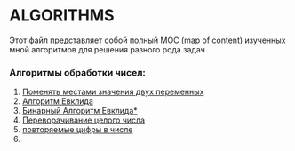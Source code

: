 # ALGORITHMS 
Этот файл представляет собой полный MOC (map of content) изученных мной алгоритмов для решения разного рода задач

### Алгоритмы обработки чисел:
1. [Поменять местами значения двух переменных](https://github.com/ranopashec/FAMCS-PROG/blob/main/ALGORITHMS/Swap%20two%20variables.md)
2. [Алгоритм Евклида](https://github.com/ranopashec/FAMCS-PROG/blob/main/ALGORITHMS/Euclidean%20algorithm.md)
3. [Бинарный Алгоритм Евклида*](https://github.com/ranopashec/FAMCS-PROG/blob/main/ALGORITHMS/Binary%20euclidean%20algorithm.md)
4. [Переворачивание целого числа](https://github.com/ranopashec/FAMCS-PROG/blob/main/ALGORITHMS/reverse%20int.md)
5. [повторяемые цифры в числе](https://github.com/ranopashec/FAMCS-PROG/blob/main/ALGORITHMS/repeated%20digits%20in%20int.md)
6. 
